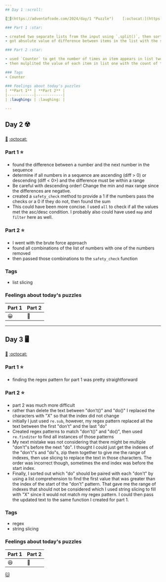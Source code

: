 ```yaml
---
## Day 1 :scroll:

[🧩](https://adventofcode.com/2024/day/1 "Puzzle")    [:octocat:](https://github.com/lcirvine/advent_of_code/blob/master/2024/day01.py "Code")

### Part 1 :star:

- created two separate lists from the input using `.split()`, then sorted the lists
- got absolute value of difference between items in the list with the same index value

### Part 2 :star:

- used `Counter` to get the number of times an item appears in list two
- then mulplited the value of each item in list one with the count of that item in list two

### Tags
- Counter

### Feelings about today's puzzles
| **Part 1** | **Part 2** |
|------------|------------|
| :laughing: | :laughing: |

---
```

## Day 2 :radioactive:

[🧩](https://adventofcode.com/2024/day/2 "Puzzle")    [:octocat:](https://github.com/lcirvine/advent_of_code/blob/master/2024/day02.py "Code")

### Part 1 :star:

- found the difference between a number and the next number in the sequence 
- determine if all numbers in a sequence are ascending (diff > 0) or descending (diff < 0>) and the difference must be within a range
- Be careful with descending order! Change the min and max range since the differences are negative.
- created a `safety_check` method to provide a 1 if the numbers pass the checks or a 0 if they do not, then found the sum
- This could have been more concise. I used `all` to check if all the values met the asc/desc condition. I probably also could have used `map` and `filter` here as well. 

### Part 2 :star:

- I went with the brute force approach
- found all combinations of the list of numbers with one of the numbers removed
- then passed those combinations to the `safety_check` function 

### Tags
- list slicing

### Feelings about today's puzzles
| **Part 1** | **Part 2** |
|------------|------------|
| :grinning: | :raised_eyebrow: |

---
## Day 3 :desktop_computer:

[🧩](https://adventofcode.com/2024/day/3 "Puzzle")    [:octocat:](https://github.com/lcirvine/advent_of_code/blob/master/2024/day03.py "Code")

### Part 1 :star:

- finding the regex pattern for part 1 was pretty straightforward

### Part 2 :star:

- part 2 was much more difficult
- rather than delete the text between "don't()" and "do()" I replaced the characters with "X" so that the index did not change
- initially I just used `re.sub`, however, my regex pattern replaced all the text between the first "don't" and the last "do"
- Created regex patterns to match "don't()" and "do()", then used `re.finditer` to find all instances of those patterns
- My next mistake was not considering that there might be multiple "don't"s before the next "do". I thought I could just get the indexes of the "don't"s and "do"s, zip them together to give me the range of indexes, then use slicing to replace the text in those characters. The order was incorrect though, sometimes the end index was before the start index.
- Finally, I sorted out which "do" should be paired with each "don't" by using a list comprehension to find the first value that was greater than the index of the start of the "don't" pattern. That gave me the range of indexes that should not be considered which I used string slicing to fill with "X" since it would not match my regex pattern. I could then pass the updated text to the same function I created for part 1. 

### Tags
- regex
- string slicing

### Feelings about today's puzzles
| **Part 1** | **Part 2** |
|------------|------------|
| :laughing: | :raised_eyebrow: |





[🐱](https://github-emoji-picker.rickstaa.dev/, "Emoji Picker")
